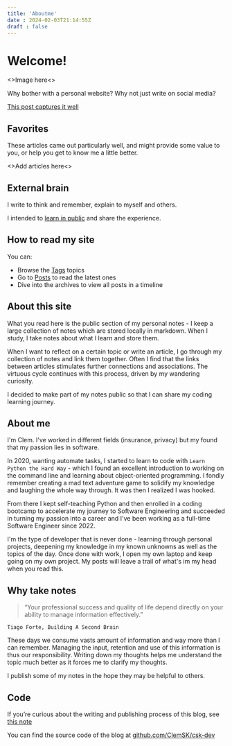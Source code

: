```yaml
---
title: 'Aboutme'
date : 2024-02-03T21:14:55Z
draft : false
---
```


# Welcome! 

<>Image here<>

Why bother with a personal website? Why not just write on social media?

[This post captures it well](https://matthiasott.com/notes/simple-truths-about-personal-websites)

## Favorites

These articles came out particularly well, and might provide some value to you, or help you get to know me a little better.

<>Add articles here<>

## External brain

I write to think and remember, explain to myself and others. 

I intended to [learn in public](https://www.swyx.io/learn-in-public) and share the experience.

## How to read my site

You can: 
- Browse the [Tags](http://localhost:1313/tags/) topics
- Go to [Posts](http://localhost:1313/posts/) to read the latest ones
- Dive into the archives to view all posts in a timeline


## About this site
What you read here is the public section of my personal notes - I keep a large collection of notes which are stored locally in markdown. When I study, I take notes about what I learn and store them.

When I want to reflect on a certain topic or write an article, I go through my collection of notes and link them together. Often I find that the links between articles stimulates further connections and associations. The virtuous cycle continues with this process, driven by my wandering curiosity.  

I decided to make part of my notes public so that I can share my coding learning journey. 

## About me
I'm Clem. I've worked in different fields (insurance, privacy) but my found that my passion lies in software. 

In 2020, wanting automate tasks, I started to learn to code with `Learn Python the Hard Way` - which I found an excellent introduction to working on the command line and learning about object-oriented programming. I fondly remember creating a mad text adventure game to solidify my knowledge and laughing the whole way through. It was then I realized I was hooked. 

From there I kept self-teaching Python and then enrolled in a coding bootcamp to accelerate my journey to Software Engineering and succeeded in turning my passion into a career and I've been working as a full-time Software Engineer since 2022. 

I'm the type of developer that is never done - learning through personal projects, deepening my knowledge in my known unknowns as well as the topics of the day. Once done with work, I open my own laptop and keep going on my own project. My posts will leave a trail of what's im my head when you read this. 

## Why take notes
>   “Your professional success and quality of life depend directly on your ability to manage information effectively.”
    
    Tiago Forte, Building A Second Brain

These days we consume vasts amount of information and way more than I can remember. Managing the input, retention and use of this information is thus our responsibility. Writing down my thoughts helps me understand the topic much better as it forces me to clarify my thoughts.

I publish some of my notes in the hope they may be helpful to others. 

## Code

If you’re curious about the writing and publishing process of this blog, see [this note](/posts/writing-process)

You can find the source code of the blog at [github.com/ClemSK/csk-dev](https://github.com/ClemSK/csk-dev)




